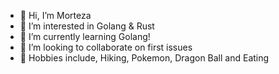 - 👋 Hi, I’m Morteza
- 👀 I’m interested in Golang & Rust
- 🌱 I’m currently learning Golang!
- 💞️ I’m looking to collaborate on first issues
- 🙉 Hobbies include, Hiking, Pokemon, Dragon Ball and Eating
<!---
EinDevelop/EinDevelop is a ✨ special ✨ repository because its `README.md` (this file) appears on your GitHub profile.
You ....can click the Preview link to take a look at your changes.
--->
